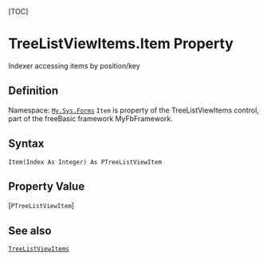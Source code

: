 [TOC]
# TreeListViewItems.Item Property
Indexer accessing items by position/key
## Definition
Namespace: [`My.Sys.Forms`](My.Sys.Forms.md)
`Item` is property of the TreeListViewItems control, part of the freeBasic framework MyFbFramework.
## Syntax
```freeBasic
Item(Index As Integer) As PTreeListViewItem
```
## Property Value
[`PTreeListViewItem`]
## See also
[`TreeListViewItems`](TreeListViewItems.md)
